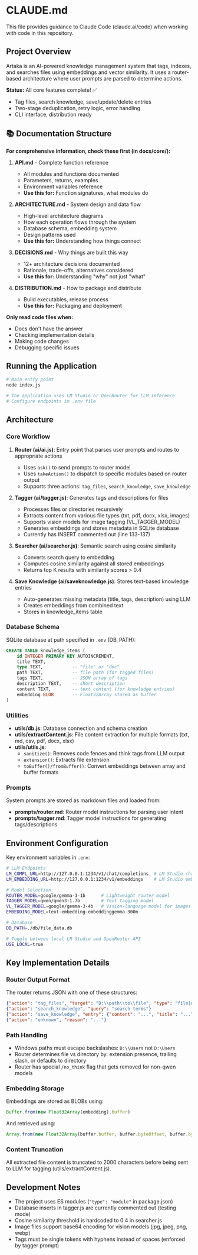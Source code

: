 # CLAUDE.md

This file provides guidance to Claude Code (claude.ai/code) when working with code in this repository.

## Project Overview

Artaka is an AI-powered knowledge management system that tags, indexes, and searches files using embeddings and vector similarity. It uses a router-based architecture where user prompts are parsed to determine actions.

**Status:** All core features complete! ✅
- Tag files, search knowledge, save/update/delete entries
- Two-stage deduplication, retry logic, error handling
- CLI interface, distribution ready

## 📚 Documentation Structure

**For comprehensive information, check these first (in docs/core/):**

1. **API.md** - Complete function reference
   - All modules and functions documented
   - Parameters, returns, examples
   - Environment variables reference
   - **Use this for:** Function signatures, what modules do

2. **ARCHITECTURE.md** - System design and data flow
   - High-level architecture diagrams
   - How each operation flows through the system
   - Database schema, embedding system
   - Design patterns used
   - **Use this for:** Understanding how things connect

3. **DECISIONS.md** - Why things are built this way
   - 12+ architecture decisions documented
   - Rationale, trade-offs, alternatives considered
   - **Use this for:** Understanding "why" not just "what"

4. **DISTRIBUTION.md** - How to package and distribute
   - Build executables, release process
   - **Use this for:** Packaging and deployment

**Only read code files when:**
- Docs don't have the answer
- Checking implementation details
- Making code changes
- Debugging specific issues

## Running the Application

```bash
# Main entry point
node index.js

# The application uses LM Studio or OpenRouter for LLM inference
# Configure endpoints in .env file
```

## Architecture

### Core Workflow

1. **Router (ai/ai.js)**: Entry point that parses user prompts and routes to appropriate actions
   - Uses `ask()` to send prompts to router model
   - Uses `takeAction()` to dispatch to specific modules based on router output
   - Supports three actions: `tag_files`, `search_knowledge`, `save_knowledge`

2. **Tagger (ai/tagger.js)**: Generates tags and descriptions for files
   - Processes files or directories recursively
   - Extracts content from various file types (txt, pdf, docx, xlsx, images)
   - Supports vision models for image tagging (VL_TAGGER_MODEL)
   - Generates embeddings and stores metadata in SQLite database
   - Currently has INSERT commented out (line 133-137)

3. **Searcher (ai/searcher.js)**: Semantic search using cosine similarity
   - Converts search query to embedding
   - Computes cosine similarity against all stored embeddings
   - Returns top K results with similarity scores > 0.4

4. **Save Knowledge (ai/saveknowledge.js)**: Stores text-based knowledge entries
   - Auto-generates missing metadata (title, tags, description) using LLM
   - Creates embeddings from combined text
   - Stores in knowledge_items table

### Database Schema

SQLite database at path specified in `.env` (DB_PATH):

```sql
CREATE TABLE knowledge_items (
    id INTEGER PRIMARY KEY AUTOINCREMENT,
    title TEXT,
    type TEXT,           -- "file" or "doc"
    path TEXT,           -- file path (for tagged files)
    tags TEXT,           -- JSON array of tags
    description TEXT,    -- short description
    content TEXT,        -- text content (for knowledge entries)
    embedding BLOB       -- Float32Array stored as buffer
)
```

### Utilities

- **utils/db.js**: Database connection and schema creation
- **utils/extractContent.js**: File content extraction for multiple formats (txt, md, csv, pdf, docx, xlsx)
- **utils/utils.js**:
  - `sanitize()`: Removes code fences and think tags from LLM output
  - `extension()`: Extracts file extension
  - `toBuffer()/fromBuffer()`: Convert embeddings between array and buffer formats

### Prompts

System prompts are stored as markdown files and loaded from:
- **prompts/router.md**: Router model instructions for parsing user intent
- **prompts/tagger.md**: Tagger model instructions for generating tags/descriptions

## Environment Configuration

Key environment variables in `.env`:

```bash
# LLM Endpoints
LM_COMPL_URL=http://127.0.0.1:1234/v1/chat/completions  # LM Studio chat endpoint
LM_EMBEDDING_URL=http://127.0.0.1:1234/v1/embeddings    # LM Studio embeddings

# Model Selection
ROUTER_MODEL=google/gemma-3-1b      # Lightweight router model
TAGGER_MODEL=qwen/qwen3-1.7b        # Text tagging model
VL_TAGGER_MODEL=google/gemma-3-4b   # Vision-language model for images
EMBEDDING_MODEL=text-embedding-embeddinggemma-300m

# Database
DB_PATH=./db/file_data.db

# Toggle between local LM Studio and OpenRouter API
USE_LOCAL=true
```

## Key Implementation Details

### Router Output Format

The router returns JSON with one of these structures:

```json
{"action": "tag_files", "target": "D:\\path\\to\\file", "type": "file|directory", "description": "optional"}
{"action": "search_knowledge", "query": "search terms"}
{"action": "save_knowledge", "entry": {"content": "...", "title": "...", "tags": [...], "description": "..."}}
{"action": "unknown", "reason": "..."}
```

### Path Handling

- Windows paths must escape backslashes: `D:\\Users` not `D:\Users`
- Router determines file vs directory by: extension presence, trailing slash, or defaults to directory
- Router has special `/no_think` flag that gets removed for non-qwen models

### Embedding Storage

Embeddings are stored as BLOBs using:
```javascript
Buffer.from(new Float32Array(embedding).buffer)
```

And retrieved using:
```javascript
Array.from(new Float32Array(buffer.buffer, buffer.byteOffset, buffer.byteLength / Float32Array.BYTES_PER_ELEMENT))
```

### Content Truncation

All extracted file content is truncated to 2000 characters before being sent to LLM for tagging (utils/extractContent.js).

## Development Notes

- The project uses ES modules (`"type": "module"` in package.json)
- Database inserts in tagger.js are currently commented out (testing mode)
- Cosine similarity threshold is hardcoded to 0.4 in searcher.js
- Image files support base64 encoding for vision models (jpg, jpeg, png, webp)
- Tags must be single tokens with hyphens instead of spaces (enforced by tagger prompt)
